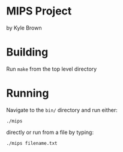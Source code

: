 # MIPS Project
by Kyle Brown

# Building

Run `make` from the top level directory

# Running

Navigate to the `bin/` directory and run either:
```
./mips
```
directly or run from a file by typing:
```
./mips filename.txt
```
